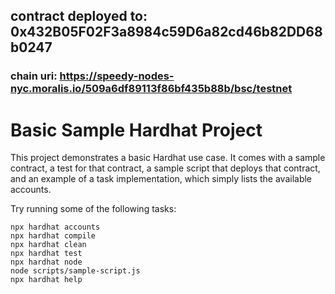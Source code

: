 ## contract deployed to: 0x432B05F02F3a8984c59D6a82cd46b82DD68b0247
### chain uri: https://speedy-nodes-nyc.moralis.io/509a6df89113f86bf435b88b/bsc/testnet




# Basic Sample Hardhat Project

This project demonstrates a basic Hardhat use case. It comes with a sample contract, a test for that contract, a sample script that deploys that contract, and an example of a task implementation, which simply lists the available accounts.

Try running some of the following tasks:

```shell
npx hardhat accounts
npx hardhat compile
npx hardhat clean
npx hardhat test
npx hardhat node
node scripts/sample-script.js
npx hardhat help
```
